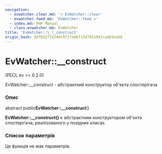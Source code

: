 ```yaml
---
navigation:
  - evwatcher.clear.md: '« EvWatcher::clear'
  - evwatcher.feed.md: 'EvWatcher::feed »'
  - index.md: PHP Manual
  - class.evwatcher.md: EvWatcher
title: 'EvWatcher::\_\_construct'
origin_hash: ddf652f5224dc9f1fa9671347921941ca401ea50
---
```

# EvWatcher::\_\_construct

(PECL ev >= 0.2.0)

EvWatcher::\_\_construct - абстрактний конструктор об'єкта спостерігача

### Опис

abstract public**EvWatcher::\_\_construct**()

**EvWatcher::\_\_construct()** є абстрактним конструктором об'єкта спостерігача, реалізованого у похідних класах.

### Список параметрів

Ця функція не має параметрів.
